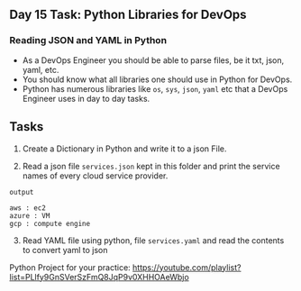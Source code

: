 ## Day 15 Task: Python Libraries for DevOps

### Reading JSON and YAML in Python

- As a DevOps Engineer you should be able to parse files, be it txt, json, yaml, etc. 
- You should know what all libraries one should use in Python for DevOps.
- Python has numerous libraries like `os`, `sys`, `json`, `yaml` etc that a DevOps Engineer uses in day to day tasks.



## Tasks
1. Create a Dictionary in Python and write it to a json File.

2. Read a json file `services.json` kept in this folder and print the service names of every cloud service provider.

```
output

aws : ec2
azure : VM
gcp : compute engine

```
3. Read YAML file using python, file `services.yaml` and read the contents to convert yaml to json

Python Project for your practice:
https://youtube.com/playlist?list=PLlfy9GnSVerSzFmQ8JqP9v0XHHOAeWbjo